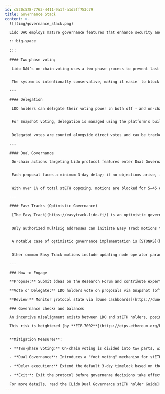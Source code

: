 ```yaml
---
id: c520c528-7763-4411-9a1f-a1d5ff753c79
title: Governance Stack
content: >-
  ![](img/governance_stack.png)

  Lido DAO employs mature governance features that enhance security and accountability.

  :::big-space
  
  :::
  
  #### Two-phase voting

   Lido DAO’s on-chain voting uses a two‑phase process to prevent last‑minute governance actions. The first phase allows votes for and against, while the second phase accepts only against votes, adding crucial time for voters to counter malicious proposals.


   The system is intentionally conservative, making it easier to block proposals than pass them, enhancing security. [Learn more](https://blog.lido.fi/lido-dao-governance-security-measures-oversight/)

  ---

  #### Delegation

   LDO holders can delegate their voting power on both off - and on-chain voting platforms.


   For Snapshot voting, delegation is managed using the platform's built-in mechanisms. For Aragon voting, Lido’s Delegation framework allows LDO holders to assign their voting power to another address, enabling delegates to vote on their behalf. LDO tokens remain fully under the tokenholder’s control to be transferred, sold, or used in any way.


   Delegated votes are counted alongside direct votes and can be tracked on the voting platform. The tokenholder can override the delegate’s decision or revoke delegation rights at any time. [Learn more](https://blog.lido.fi/delegation-enhancing-governance/).

  ---

  #### Dual Governance

   On-chain actions targeting Lido protocol features enter Dual Governance — a dynamic timelock that allows stETH holders to extend execution delay based on the opposition.


   Each proposal faces a minimum 3‑day delay; if no objections arise, it is scheduled and becomes executable after 24 hours.


   With over 1% of total stETH opposing, motions are blocked for 5–45 days; with over 10%, governance remains paused until the opposing stakers exit. [Learn more](https://blog.lido.fi/dual-governance-101-explainer/).

  ---

  #### Easy Tracks (Optimistic Governance)

   [The Easy Track](https://easytrack.lido.fi/) is an optimistic governance tool for routine DAO operations used to reduce voter fatigue.


   Only authorized multisig addresses can initiate Easy Track motions that pass automatically after 72 hours unless 0.5% of the total LDO supply objects.


   A notable case of optimistic governance implementation is [STONKS](https://research.lido.fi/t/lido-stonks-treasury-swaps-via-optimistic-governance/6860), a tool operated by the Treasury Management Committee (TMC) to maintain transparent and secure fund allocation. Swap orders are executed through CoW Protocol with MEV protection and price guarantees, and proceeds return directly to the DAO treasury.
   

   Other common Easy Track motions include updating node operator parameters, adjusting staking limits, or funding grants within predefined budgets.

  ---

  ### How to Engage

  **Propose:** Submit ideas on the Research Forum and contribute expertise by engaging in discussions. Participate in GOOSE cycles to help shape the DAO's direction.

  **Vote or Delegate:** LDO holders vote on proposals via Snapshot (off-chain) and Aragon (on-chain). Voting power [can be delegated](https://vote.lido.fi/delegation) to trusted representatives while retaining full control; delegation can be overridden or revoked at any time.

  **Review:** Monitor protocol state via [Dune dashboards](https://dune.com/lido/lido-dashboards-catalogue), review decentralization progress [on the Scorecard](https://lido.fi/scorecard), attend [Tokenholder Update Calls](https://blog.lido.fi/recap-lido-q3-2025-tokenholder-update/) for the latest news from Lido Labs, read published reports, and subscribe [to the real‑time governance notification bot](https://t.me/lido_dao_bot).

  ### Governance checks and balances

  An incentive misalignment exists between LDO and stETH holders, posing a risk that LDO governance power could be misused to substantively alter the protocol or introduce upgrades that harm stakers.

  This risk is heightened [by **EIP-7002**](https://eips.ethereum.org/EIPS/eip-7002), which enables the DAO to use the Lido withdrawal credentials contract to trigger validator exits without Node Operator consent—making protocol-level attacks more feasible if governance is captured. Yet, a mass exit of validators would take a very long time (weeks to months), and it would give the DAO time to respond via further governance action.


  **Mitigation Measures**:

  - **Two-phase voting:** On-chain voting is divided into two parts, with the second being the objection phase that concludes every vote. It allows LDO holders to object to unexpected last‑minute decisions, effectively creating a ‘better timelock’ mechanism.

  - **Dual Governance**: Introduces a "foot voting" mechanism for stETH holders. It allows them to:

  - **Delay execution:** Extend the default 3-day timelock based on the level of opposition.

  - **Exit**: Exit the protocol before governance decisions take effect.

  For more details, read the [Lido Dual Governance stETH holder Guide](https://blog.lido.fi/participating-in-dual-governance-a-guide-for-steth-holders/).
---
```

